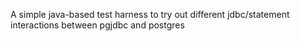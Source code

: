 A simple java-based test harness to try out different jdbc/statement interactions between pgjdbc and postgres
